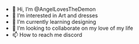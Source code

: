 - 👋 Hi, I’m @AngelLovesTheDemon
- 👀 I’m interested in Art and dresses
- 🌱 I’m currently learning designing
- 💞️ I’m looking to collaborate on my love of my life
- 📫 How to reach me discord

<!---
AngelLovesTheDemon/AngelLovesTheDemon is a ✨ special ✨ repository because its `README.md` (this file) appears on your GitHub profile.
You can click the Preview link to take a look at your changes.
--->
